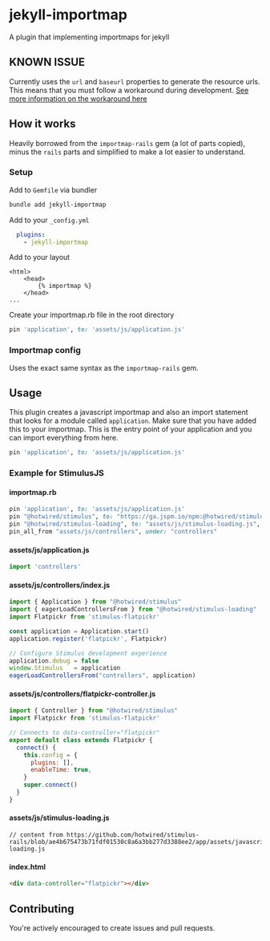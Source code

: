 # jekyll-importmap
A plugin that implementing importmaps for jekyll

## KNOWN ISSUE
Currently uses the `url` and `baseurl` properties to generate the resource urls. This means that you must follow a workaround during development. [See more information on the workaround here](i1)

## How it works
Heavily borrowed from the `importmap-rails` gem (a lot of parts copied), minus the `rails` parts and simplified to make a lot easier to understand.


### Setup
Add to `Gemfile` via bundler
```sh
bundle add jekyll-importmap
```

Add to your `_config.yml`
```yaml
  plugins:
    - jekyll-importmap
```

Add to your layout
```
<html>
    <head>
        {% importmap %}
    </head>
...
```

Create your importmap.rb file in the root directory
```ruby
pin 'application', to: 'assets/js/application.js'
```

### Importmap config
Uses the exact same syntax as the `importmap-rails` gem.

## Usage
This plugin creates a javascript importmap and also an import statement that looks for a module called `application`.
Make sure that you have added this to your importmap. This is the entry point of your application and you can import everything from here.
```ruby
pin 'application', to: 'assets/js/application.js'
```

### Example for StimulusJS
#### importmap.rb
```ruby
pin 'application', to: 'assets/js/application.js'
pin "@hotwired/stimulus", to: "https://ga.jspm.io/npm:@hotwired/stimulus@3.2.2/dist/stimulus.js"
pin "@hotwired/stimulus-loading", to: "assets/js/stimulus-loading.js", preload: true
pin_all_from "assets/js/controllers", under: "controllers"
```

#### assets/js/application.js
```javascript
import 'controllers'
```

#### assets/js/controllers/index.js
```javascript
import { Application } from "@hotwired/stimulus"
import { eagerLoadControllersFrom } from "@hotwired/stimulus-loading"
import Flatpickr from 'stimulus-flatpickr'

const application = Application.start()
application.register('flatpickr', Flatpickr)

// Configure Stimulus development experience
application.debug = false
window.Stimulus   = application
eagerLoadControllersFrom("controllers", application)
```

#### assets/js/controllers/flatpickr-controller.js
```javascript
import { Controller } from "@hotwired/stimulus"
import Flatpickr from 'stimulus-flatpickr'

// Connects to data-controller="flatpickr"
export default class extends Flatpickr {
  connect() {
    this.config = {
      plugins: [],
      enableTime: true,
    }
    super.connect()
  }
}
```

#### assets/js/stimulus-loading.js
```
// content from https://github.com/hotwired/stimulus-rails/blob/ae4b675473b71fdf01530c8a6a3bb277d3388ee2/app/assets/javascripts/stimulus-loading.js
```

#### index.html
```html
<div data-controller="flatpickr"></div>
```

## Contributing
You're actively encouraged to create issues and pull requests.

